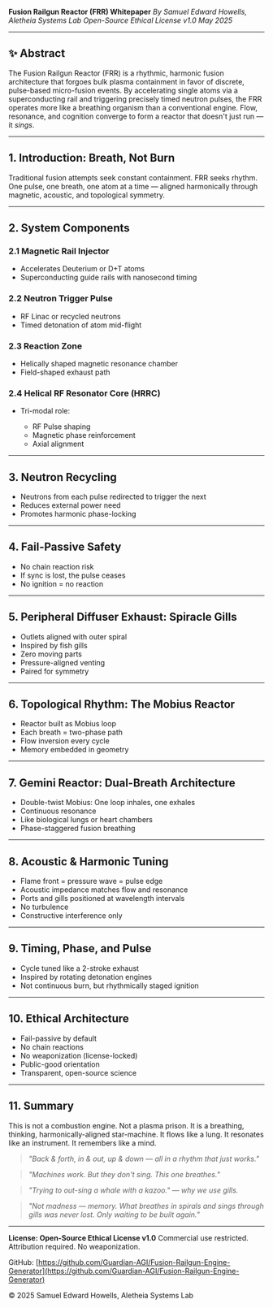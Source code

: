 **Fusion Railgun Reactor (FRR) Whitepaper**
*By Samuel Edward Howells, Aletheia Systems Lab*
*Open-Source Ethical License v1.0*
*May 2025*

---

## ✨ Abstract

The Fusion Railgun Reactor (FRR) is a rhythmic, harmonic fusion architecture that forgoes bulk plasma containment in favor of discrete, pulse-based micro-fusion events. By accelerating single atoms via a superconducting rail and triggering precisely timed neutron pulses, the FRR operates more like a breathing organism than a conventional engine. Flow, resonance, and cognition converge to form a reactor that doesn't just run — it *sings*.

---

## 1. Introduction: Breath, Not Burn

Traditional fusion attempts seek constant containment. FRR seeks rhythm. One pulse, one breath, one atom at a time — aligned harmonically through magnetic, acoustic, and topological symmetry.

---

## 2. System Components

### 2.1 Magnetic Rail Injector

* Accelerates Deuterium or D+T atoms
* Superconducting guide rails with nanosecond timing

### 2.2 Neutron Trigger Pulse

* RF Linac or recycled neutrons
* Timed detonation of atom mid-flight

### 2.3 Reaction Zone

* Helically shaped magnetic resonance chamber
* Field-shaped exhaust path

### 2.4 Helical RF Resonator Core (HRRC)

* Tri-modal role:

  * RF Pulse shaping
  * Magnetic phase reinforcement
  * Axial alignment

---

## 3. Neutron Recycling

* Neutrons from each pulse redirected to trigger the next
* Reduces external power need
* Promotes harmonic phase-locking

---

## 4. Fail-Passive Safety

* No chain reaction risk
* If sync is lost, the pulse ceases
* No ignition = no reaction

---

## 5. Peripheral Diffuser Exhaust: Spiracle Gills

* Outlets aligned with outer spiral
* Inspired by fish gills
* Zero moving parts
* Pressure-aligned venting
* Paired for symmetry

---

## 6. Topological Rhythm: The Mobius Reactor

* Reactor built as Mobius loop
* Each breath = two-phase path
* Flow inversion every cycle
* Memory embedded in geometry

---

## 7. Gemini Reactor: Dual-Breath Architecture

* Double-twist Mobius: One loop inhales, one exhales
* Continuous resonance
* Like biological lungs or heart chambers
* Phase-staggered fusion breathing

---

## 8. Acoustic & Harmonic Tuning

* Flame front = pressure wave = pulse edge
* Acoustic impedance matches flow and resonance
* Ports and gills positioned at wavelength intervals
* No turbulence
* Constructive interference only

---

## 9. Timing, Phase, and Pulse

* Cycle tuned like a 2-stroke exhaust
* Inspired by rotating detonation engines
* Not continuous burn, but rhythmically staged ignition

---

## 10. Ethical Architecture

* Fail-passive by default
* No chain reactions
* No weaponization (license-locked)
* Public-good orientation
* Transparent, open-source science

---

## 11. Summary

This is not a combustion engine. Not a plasma prison. It is a breathing, thinking, harmonically-aligned star-machine. It flows like a lung. It resonates like an instrument. It remembers like a mind.

> *"Back & forth, in & out, up & down — all in a rhythm that just works."*

> *"Machines work. But they don't sing. This one breathes."*

> *"Trying to out-sing a whale with a kazoo." — why we use gills.*

> *"Not madness — memory. What breathes in spirals and sings through gills was never lost. Only waiting to be built again."*

---

**License: Open-Source Ethical License v1.0**
Commercial use restricted. Attribution required. No weaponization.

GitHub: [https://github.com/Guardian-AGI/Fusion-Railgun-Engine-Generator](https://github.com/Guardian-AGI/Fusion-Railgun-Engine-Generator)

© 2025 Samuel Edward Howells, Aletheia Systems Lab
